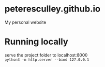 # peteresculley.github.io
My personal website

# Running locally
serve the project folder to localhost:8000  
`python3 -m http.server --bind 127.0.0.1`
